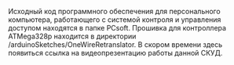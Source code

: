 ﻿Исходный код программного обеспечения для персонального компьютера, работающего с системой контроля и управления доступом находятся в папке PCsoft. 
Прошивка для контроллера ATMega328p находится в директории /arduinoSketches/OneWireRetranslator. 
В скором времени здесь появиться ссылка на видеопрезентацию работы данной СКУД.

